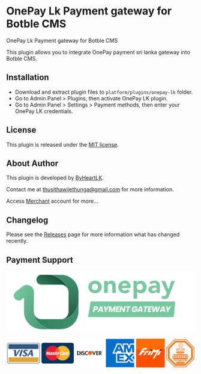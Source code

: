 # OnePay Lk Payment gateway for Botble CMS

OnePay Lk Payment gateway for Botble CMS

This  plugin allows you to integrate OnePay payment sri lanka gateway into Botble CMS.

## Installation

- Download and extract plugin files to `platform/plugins/onepay-lk` folder.
- Go to Admin Panel > Plugins, then activate OnePay LK plugin.
- Go to Admin Panel > Settings > Payment methods, then enter your OnePay LK credentials.

## License

This plugin is released under the [MIT license](LICENSE).

## About Author

This plugin is developed by [ByHeartLK](https://github.com/thusithawijethunga/onepay-lk-botble-cms/).

Contact me at [thusithawijethunga@gmail.com](mailto:thusithawijethunga@gmail.com) for more information.

Access [Merchant](https://merchant-v2.onepay.lk/) account for more...

## Changelog

Please see the [Releases](../../releases) page for more information what has changed recently.

## Payment Support

![OnePay LK](screenshot.png)

![Payment Support](support.png)
